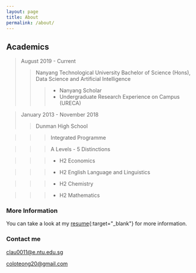 ```yaml
---
layout: page
title: About
permalink: /about/
---
```


## Academics ##


> August 2019 - Current
>> Nanyang Technological University
>> Bachelor of Science (Hons), Data Science and Artificial Intelligence 
>>>* Nanyang Scholar
>>>* Undergraduate Research Experience on Campus (URECA)




> January 2013 - November 2018
>> Dunman High School
    
>>>Integrated Programme 

>>>A Levels - 5 Distinctions
    
>>>* H2 Economics
    
>>>* H2 English Language and Linguistics
    
>>>* H2 Chemistry
    
>>>* H2 Mathematics





### More Information

You can take a look at my [resume](https://raw.githubusercontent.com/coloteong/coloteong.github.io/master/static/resume.pdf){:target="_blank"} for more information.


### Contact me

[clau0011@e.ntu.edu.sg](mailto:clau0011@e.ntu.edu.sg)

[coloteong20@gmail.com](mailto:coloteong20@gmail.com)